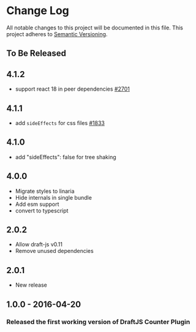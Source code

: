 # Change Log

All notable changes to this project will be documented in this file.
This project adheres to [Semantic Versioning](http://semver.org/).

## To Be Released

## 4.1.2

- support react 18 in peer dependencies [#2701](https://github.com/draft-js-plugins/draft-js-plugins/issues/2701)

## 4.1.1

- add `sideEffects` for css files [#1833](https://github.com/draft-js-plugins/draft-js-plugins/issues/1833)

## 4.1.0

- add "sideEffects": false for tree shaking

## 4.0.0

- Migrate styles to linaria
- Hide internals in single bundle
- Add esm support
- convert to typescript

## 2.0.2

- Allow draft-js v0.11
- Remove unused dependencies

## 2.0.1

- New release

## 1.0.0 - 2016-04-20

### Released the first working version of DraftJS Counter Plugin
